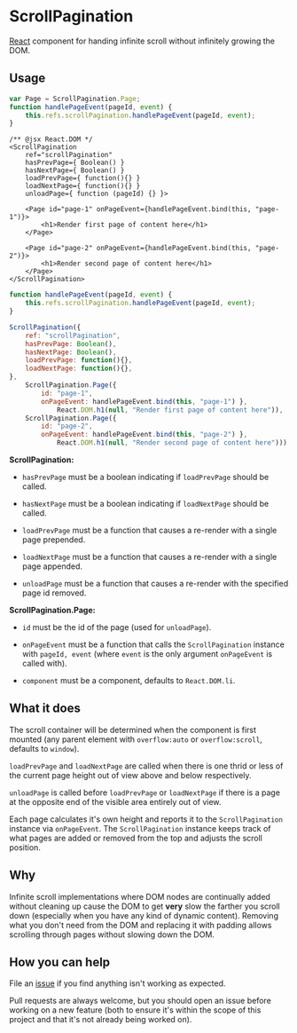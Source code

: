ScrollPagination
================

[React](http://reactjs.org/) component for handing infinite scroll without infinitely growing the DOM.

## Usage

```javascript
var Page = ScrollPagination.Page;
function handlePageEvent(pageId, event) {
	this.refs.scrollPagination.handlePageEvent(pageId, event);
}
```
```
/** @jsx React.DOM */
<ScrollPagination
	ref="scrollPagination"
	hasPrevPage={ Boolean() }
	hasNextPage={ Boolean() }
	loadPrevPage={ function(){} }
	loadNextPage={ function(){} }
	unloadPage={ function (pageId) {} }>

	<Page id="page-1" onPageEvent={handlePageEvent.bind(this, "page-1")}>
		<h1>Render first page of content here</h1>
	</Page>

	<Page id="page-2" onPageEvent={handlePageEvent.bind(this, "page-2")}>
		<h1>Render second page of content here</h1>
	</Page>
</ScrollPagination>
```

```javascript
function handlePageEvent(pageId, event) {
	this.refs.scrollPagination.handlePageEvent(pageId, event);
}

ScrollPagination({
	ref: "scrollPagination",
	hasPrevPage: Boolean(),
	hasNextPage: Boolean(),
	loadPrevPage: function(){},
	loadNextPage: function(){},
},
	ScrollPagination.Page({
		id: "page-1",
		onPageEvent: handlePageEvent.bind(this, "page-1") },
			React.DOM.h1(null, "Render first page of content here")),
	ScrollPagination.Page({
		id: "page-2",
		onPageEvent: handlePageEvent.bind(this, "page-2") },
			React.DOM.h1(null, "Render second page of content here")))
```

**ScrollPagination:**

- `hasPrevPage` must be a boolean indicating if `loadPrevPage` should be called.

- `hasNextPage` must be a boolean indicating if `loadNextPage` should be called.

- `loadPrevPage` must be a function that causes a re-render with a single page prepended.

- `loadNextPage` must be a function that causes a re-render with a single page appended.

- `unloadPage` must be a function that causes a re-render with the specified page id removed.

**ScrollPagination.Page:**

- `id` must be the id of the page (used for `unloadPage`).

- `onPageEvent` must be a function that calls the `ScrollPagination` instance with `pageId, event` (where `event` is the only argument `onPageEvent` is called with).

- `component` must be a component, defaults to `React.DOM.li`.

## What it does

The scroll container will be determined when the component is first mounted (any parent element with `overflow:auto` or `overflow:scroll`, defaults to `window`).

`loadPrevPage` and `loadNextPage` are called when there is one thrid or less of the current page height out of view above and below respectively.

`unloadPage` is called before `loadPrevPage` or `loadNextPage` if there is a page at the opposite end of the visible area entirely out of view.

Each page calculates it's own height and reports it to the `ScrollPagination` instance via `onPageEvent`. The `ScrollPagination` instance keeps track of what pages are added or removed from the top and adjusts the scroll position.

## Why

Infinite scroll implementations where DOM nodes are continually added without cleaning up cause the DOM to get __very__ slow the farther you scroll down (especially when you have any kind of dynamic content). Removing what you don't need from the DOM and replacing it with padding allows scrolling through pages without slowing down the DOM.

## How you can help

File an [issue](https://github.com/cupcake/react-scroll-pagination/issues) if you find anything isn't working as expected.

Pull requests are always welcome, but you should open an issue before working on a new feature (both to ensure it's within the scope of this project and that it's not already being worked on).

